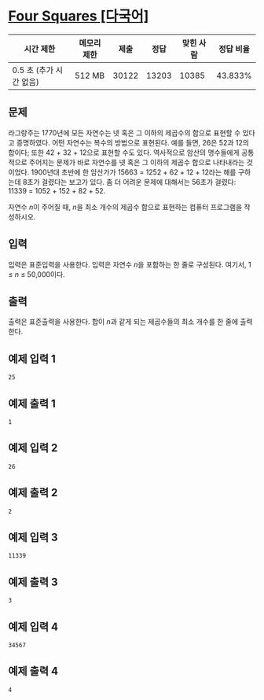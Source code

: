 

# [Four Squares [다국어]](https://www.acmicpc.net/problem/17626)

| 시간 제한 | 메모리 제한 | 제출 | 정답 | 맞힌 사람 | 정답 비율 |
| --- | --- | --- | --- | --- | --- |
| 0.5 초 (추가 시간 없음) | 512 MB | 30122 | 13203 | 10385 | 43.833% |

## 문제

라그랑주는 1770년에 모든 자연수는 넷 혹은 그 이하의 제곱수의 합으로 표현할 수 있다고 증명하였다. 어떤 자연수는 복수의 방법으로 표현된다. 예를 들면, 26은 52과 12의 합이다; 또한 42 + 32 + 12으로 표현할 수도 있다. 역사적으로 암산의 명수들에게 공통적으로 주어지는 문제가 바로 자연수를 넷 혹은 그 이하의 제곱수 합으로 나타내라는 것이었다. 1900년대 초반에 한 암산가가 15663 = 1252 + 62 + 12 + 12라는 해를 구하는데 8초가 걸렸다는 보고가 있다. 좀 더 어려운 문제에 대해서는 56초가 걸렸다: 11339 = 1052 + 152 + 82 + 52.

자연수 *n*이 주어질 때, *n*을 최소 개수의 제곱수 합으로 표현하는 컴퓨터 프로그램을 작성하시오.

## 입력

입력은 표준입력을 사용한다. 입력은 자연수 *n*을 포함하는 한 줄로 구성된다. 여기서, 1 ≤ *n* ≤ 50,000이다.

## 출력

출력은 표준출력을 사용한다. 합이 *n*과 같게 되는 제곱수들의 최소 개수를 한 줄에 출력한다.

## 예제 입력 1

```
25

```

## 예제 출력 1

```
1

```

## 예제 입력 2

```
26

```

## 예제 출력 2

```
2

```

## 예제 입력 3

```
11339

```

## 예제 출력 3

```
3

```

## 예제 입력 4

```
34567

```

## 예제 출력 4

```
4
```
